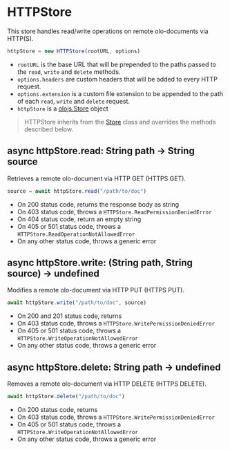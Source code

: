 <!--<% __render__ = require 'markdown' %>-->
HTTPStore
============================================================================
This store handles read/write operations on remote olo-documents
via HTTP(S).
```js
httpStore = new HTTPStore(rootURL, options)
```
- `rootURL` is the base URL that will be prepended to the paths passed to
  the `read`, `write` and `delete` methods.
- `options.headers` are custom headers that will be added to every HTTP
  request.
- `options.extension` is a custom file extension to be appended to the path
  of each `read`, `write` and `delete` request.
- `httpStore` is a [olojs.Store](./store.md) object

> HTTPStore inherits from the [Store](./store.md) class and overrides the
> methods described below.
  
async httpStore.read: String path -> String source
------------------------------------------------------------------------
Retrieves a remote olo-document via HTTP GET (HTTPS GET).
```js
source = await httpStore.read("/path/to/doc")
```
- On 200 status code, returns the response body as string
- On 403 status code, throws a `HTTPStore.ReadPermissionDeniedError`
- On 404 status code, return an empty string
- On 405 or 501 status code, throws a `HTTPStore.ReadOperationNotAllowedError`
- On any other status code, throws a generic error
  
async httpStore.write: (String path, String source) -> undefined
------------------------------------------------------------------------
Modifies a remote olo-document via HTTP PUT (HTTPS PUT).
```js
await httpStore.write("/path/to/doc", source)
```
- On 200 and 201 status code, returns
- On 403 status code, throws a `HTTPStore.WritePermissionDeniedError`
- On 405 or 501 status code, throws a `HTTPStore.WriteOperationNotAllowedError`
- On any other status code, throws a generic error
  
async httpStore.delete: String path -> undefined
------------------------------------------------------------------------
Removes a remote olo-document via HTTP DELETE (HTTPS DELETE).
```js
await httpStore.delete("/path/to/doc")
```
- On 200 status code, returns
- On 403 status code, throws a `HTTPStore.WritePermissionDeniedError`
- On 405 or 501 status code, throws a `HTTPStore.WriteOperationNotAllowedError`
- On any other status code, throws a generic error
  

